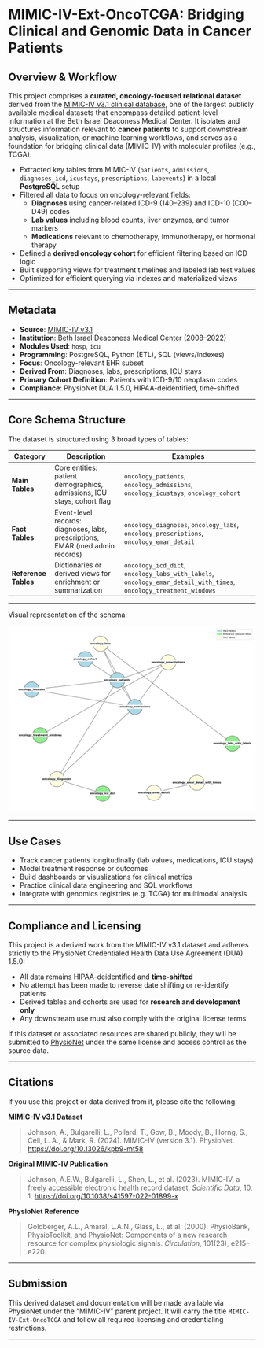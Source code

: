 # MIMIC-IV-Ext-OncoTCGA: Bridging Clinical and Genomic Data in Cancer Patients

## Overview & Workflow

This project comprises a **curated, oncology-focused relational dataset** derived from the [MIMIC-IV v3.1 clinical database](https://mimic.physionet.org/), one of the largest publicly available medical datasets that encompass detailed patient-level information at the Beth Israel Deaconess Medical Center. It isolates and structures information relevant to **cancer patients** to support downstream analysis, visualization, or machine learning workflows, and serves as a foundation for bridging clinical data (MIMIC-IV) with molecular profiles (e.g., TCGA).

- Extracted key tables from MIMIC-IV (`patients`, `admissions`, `diagnoses_icd`, `icustays`, `prescriptions`, `labevents`) in a local **PostgreSQL** setup  
- Filtered all data to focus on oncology-relevant fields:
  - **Diagnoses** using cancer-related ICD-9 (140–239) and ICD-10 (C00–D49) codes
  - **Lab values** including blood counts, liver enzymes, and tumor markers
  - **Medications** relevant to chemotherapy, immunotherapy, or hormonal therapy  
- Defined a **derived oncology cohort** for efficient filtering based on ICD logic  
- Built supporting views for treatment timelines and labeled lab test values  
- Optimized for efficient querying via indexes and materialized views

---

## Metadata

- **Source**: [MIMIC-IV v3.1](https://doi.org/10.13026/kpb9-mt58)
- **Institution**: Beth Israel Deaconess Medical Center (2008–2022)
- **Modules Used**: `hosp`, `icu`
- **Programming**: PostgreSQL, Python (ETL), SQL (views/indexes)
- **Focus**: Oncology-relevant EHR subset
- **Derived From**: Diagnoses, labs, prescriptions, ICU stays
- **Primary Cohort Definition**: Patients with ICD-9/10 neoplasm codes
- **Compliance**: PhysioNet DUA 1.5.0, HIPAA-deidentified, time-shifted

---

## Core Schema Structure

The dataset is structured using 3 broad types of tables:

| Category              | Description                                                                 | Examples |
|----------------------|-----------------------------------------------------------------------------|----------|
| **Main Tables**       | Core entities: patient demographics, admissions, ICU stays, cohort flag     | `oncology_patients`, `oncology_admissions`, `oncology_icustays`, `oncology_cohort` |
| **Fact Tables**       | Event-level records: diagnoses, labs, prescriptions, EMAR (med admin records) | `oncology_diagnoses`, `oncology_labs`, `oncology_prescriptions`, `oncology_emar_detail` |
| **Reference Tables**  | Dictionaries or derived views for enrichment or summarization                | `oncology_icd_dict`, `oncology_labs_with_labels`, `oncology_emar_detail_with_times`, `oncology_treatment_windows` |

---

Visual representation of the schema:

![Oncology-Focused MIMIC-IV Schema](files/oncology_mimic_schema_updated.png)

---

## Use Cases

- Track cancer patients longitudinally (lab values, medications, ICU stays)
- Model treatment response or outcomes
- Build dashboards or visualizations for clinical metrics
- Practice clinical data engineering and SQL workflows
- Integrate with genomics registries (e.g. TCGA) for multimodal analysis

---

## Compliance and Licensing

This project is a derived work from the MIMIC-IV v3.1 dataset and adheres strictly to the PhysioNet Credentialed Health Data Use Agreement (DUA) 1.5.0:

- All data remains HIPAA-deidentified and **time-shifted**
- No attempt has been made to reverse date shifting or re-identify patients
- Derived tables and cohorts are used for **research and development only**
- Any downstream use must also comply with the original license terms

If this dataset or associated resources are shared publicly, they will be submitted to [PhysioNet](https://physionet.org/about/submissions/) under the same license and access control as the source data.

---

## Citations

If you use this project or data derived from it, please cite the following:

**MIMIC-IV v3.1 Dataset**  
> Johnson, A., Bulgarelli, L., Pollard, T., Gow, B., Moody, B., Horng, S., Celi, L. A., & Mark, R. (2024). MIMIC-IV (version 3.1). PhysioNet. https://doi.org/10.13026/kpb9-mt58

**Original MIMIC-IV Publication**  
> Johnson, A.E.W., Bulgarelli, L., Shen, L., et al. (2023). MIMIC-IV, a freely accessible electronic health record dataset. *Scientific Data*, 10, 1. https://doi.org/10.1038/s41597-022-01899-x

**PhysioNet Reference**  
> Goldberger, A.L., Amaral, L.A.N., Glass, L., et al. (2000). PhysioBank, PhysioToolkit, and PhysioNet: Components of a new research resource for complex physiologic signals. *Circulation*, 101(23), e215–e220.

---

## Submission

This derived dataset and documentation will be made available via PhysioNet under the “MIMIC-IV” parent project. It will carry the title `MIMIC-IV-Ext-OncoTCGA` and follow all required licensing and credentialing restrictions.

---
